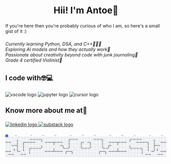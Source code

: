 <h1 align="center">Hii! I'm Antoe🧸</h1>

###

<p align="left">If you're here then you're probably curious of who I am, so here's a small gist of it :)</p>

###

<h6 align="left">Currently learning Python, DSA, and C++👩🏻‍💻<br>Exploring AI models and how they actually work🤖<br>Passionate about creativity beyond code with junk journaling🎨<br>Grade 4 certified Violinist🎻</h6>

###

<h2 align="left">I code with🤓💻</h2>

###

<div align="left">
  <img src="https://cdn.jsdelivr.net/gh/devicons/devicon/icons/vscode/vscode-original.svg" width="61" height="40" alt="vscode logo"  />
  <img src="https://cdn.jsdelivr.net/gh/devicons/devicon/icons/jupyter/jupyter-original.svg" width="61" height="40" alt="jupyter logo"  />
  <img src="https://cdn.brandfetch.io/ideKwS9dxx/theme/light/logo.svg?c=1bxid64Mup7aczewSAYMX&t=1741337001873" width="200" height="180" alt="cursor logo" />
</div>

###

<h2 align="left">Know more about me at🥸</h2>

###

<div align="left">
  <a href="https://www.linkedin.com/in/maria-antoinette-r-3a6a74255/" target="_blank">
    <img src="https://raw.githubusercontent.com/maurodesouza/profile-readme-generator/master/src/assets/icons/social/linkedin/default.svg" width="61" height="49" alt="linkedin logo"  />
  </a>
   <a href="https://mariaantoinette.substack.com/" target="_blank">
    <img src="https://cdn.brandfetch.io/id_V6qzrDH/w/400/h/400/theme/dark/icon.png?c=1bxid64Mup7aczewSAYMX&t=1748240655812" width="51" height="50" alt="substack logo" />
  </a>
</div>

###

<picture>
  <source media="(prefers-color-scheme: dark)" srcset="https://raw.githubusercontent.com/MariaAntoinetteR/MariaAntoinetteR/output/pacman-contribution-graph-dark.svg">
  <source media="(prefers-color-scheme: light)" srcset="https://raw.githubusercontent.com/MariaAntoinetteR/MariaAntoinetteR/output/pacman-contribution-graph.svg">
  <img alt="pacman contribution graph" src="https://raw.githubusercontent.com/MariaAntoinetteR/MariaAntoinetteR/output/pacman-contribution-graph.svg">
</picture>

###
